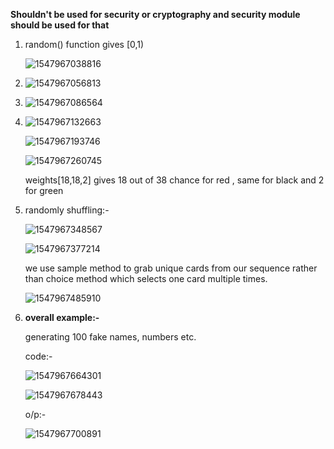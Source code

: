 **Shouldn't be used for security or cryptography and security module should be used for that**

1. random() function gives [0,1)

   ![1547967038816](https://github.com/adityakuppa26/Python-Notes/blob/lalith_notes/images/1547967038816.png)

2. ![1547967056813](https://github.com/adityakuppa26/Python-Notes/blob/lalith_notes/images/1547967056813.png)

3. ![1547967086564](https://github.com/adityakuppa26/Python-Notes/blob/lalith_notes/images/1547967086564.png)

4. ![1547967132663](https://github.com/adityakuppa26/Python-Notes/blob/lalith_notes/images/1547967132663.png)

   ![1547967193746](https://github.com/adityakuppa26/Python-Notes/blob/lalith_notes/images/1547967193746.png)

   ![1547967260745](https://github.com/adityakuppa26/Python-Notes/blob/lalith_notes/images/1547967260745.png)

   weights[18,18,2] gives 18 out of 38 chance for red , same for black and 2 for green 

5. randomly shuffling:-

   ![1547967348567](https://github.com/adityakuppa26/Python-Notes/blob/lalith_notes/images/1547967348567.png)

   ![1547967377214](https://github.com/adityakuppa26/Python-Notes/blob/lalith_notes/images/1547967377214.png)

   we use sample method to grab unique cards from our sequence rather than choice method which selects one card multiple times.

   ![1547967485910](https://github.com/adityakuppa26/Python-Notes/blob/lalith_notes/images/1547967485910.png)

6. **overall example:-**

   generating 100 fake names, numbers etc.

   code:-

   ![1547967664301](https://github.com/adityakuppa26/Python-Notes/blob/lalith_notes/images/1547967664301.png) 

   ![1547967678443](https://github.com/adityakuppa26/Python-Notes/blob/lalith_notes/images/1547967678443.png) 

   o/p:-

   ![1547967700891](https://github.com/adityakuppa26/Python-Notes/blob/lalith_notes/images/1547967700891.png)
